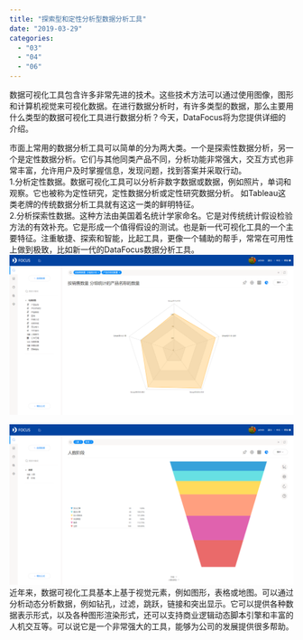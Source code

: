 ```yaml
---
title: "探索型和定性分析型数据分析工具"
date: "2019-03-29"
categories: 
  - "03"
  - "04"
  - "06"
---
```


数据可视化工具包含许多非常先进的技术。这些技术方法可以通过使用图像，图形和计算机视觉来可视化数据。在进行数据分析时，有许多类型的数据，那么主要用什么类型的数据可视化工具进行数据分析？今天，DataFocus将为您提供详细的介绍。

市面上常用的数据分析工具可以简单的分为两大类。一个是探索性数据分析，另一个是定性数据分析。它们与其他同类产品不同，分析功能非常强大，交互方式也非常丰富，允许用户及时掌握信息，发现问题，找到答案并采取行动。  
1.分析定性数据。数据可视化工具可以分析非数字数据或数据，例如照片，单词和观察。它也被称为定性研究，定性数据分析或定性研究数据分析。 如Tableau这类老牌的传统数据分析工具就有这这一类的鲜明特征。  
2.分析探索性数据。这种方法由美国着名统计学家命名。它是对传统统计假设检验方法的有效补充。它是形成一个值得假设的测试。也是新一代可视化工具的一个主要特征。注重敏捷、探索和智能，比起工具，更像一个辅助的帮手，常常在可用性上做到极致，比如新一代的DataFocus数据分析工具。  
![](images/word-image-161.png)

![](images/word-image-162.png)  
近年来，数据可视化工具基本上基于视觉元素，例如图形，表格或地图。可以通过分析动态分析数据，例如钻孔，过滤，跳跃，链接和突出显示。它可以提供各种数据表示形式，以及各种图形渲染形式，还可以支持商业逻辑动态脚本引擎和丰富的人机交互等。可以说它是一个非常强大的工具，能够为公司的发展提供很多帮助。
